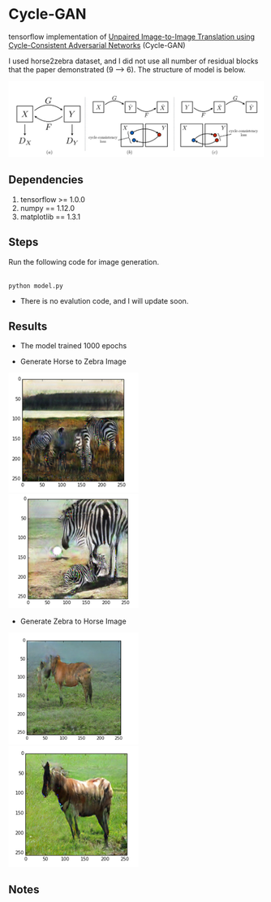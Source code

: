 # Cycle-GAN
tensorflow implementation of [Unpaired Image-to-Image Translation using Cycle-Consistent Adversarial Networks](https://arxiv.org/abs/1703.10593) (Cycle-GAN)

I used horse2zebra dataset, and I did not use all number of residual blocks that the paper demonstrated (9 --> 6).
The structure of model is below.

<p>
  <img src="https://raw.githubusercontent.com/soobin3230/cycle-gan/master/png/cyclegan.png" width="1024"/>
</p>

## Dependencies

1. tensorflow >= 1.0.0
1. numpy == 1.12.0
1. matplotlib == 1.3.1

## Steps

Run the following code for image generation.

<pre><code>
python model.py
</code></pre>
- There is no evalution code, and I will update soon.

## Results

- The model trained 1000 epochs

- Generate Horse to Zebra Image
<p>
  <img src="https://raw.githubusercontent.com/soobin3230/cycle-gan/master/png/AB_1.png" width="256"/>
  <img src="https://raw.githubusercontent.com/soobin3230/cycle-gan/master/png/AB_2.png" width="256"/>
</p>

- Generate Zebra to Horse Image
<p>
  <img src="https://raw.githubusercontent.com/soobin3230/cycle-gan/master/png/BA_1.png" width="256"/>
  <img src="https://raw.githubusercontent.com/soobin3230/cycle-gan/master/png/BA_2.png" width="256"/>
</p>

## Notes
